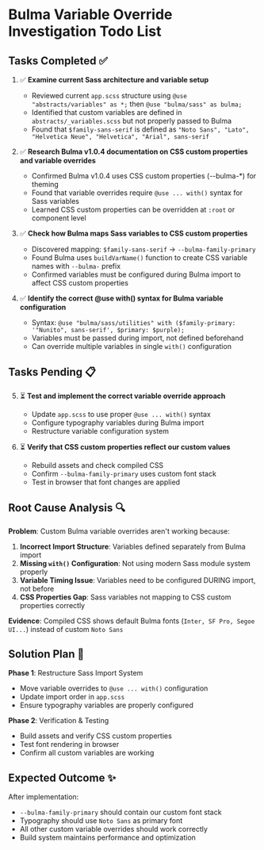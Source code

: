 # Bulma Variable Override Investigation Todo List

## Tasks Completed ✅

1. ✅ **Examine current Sass architecture and variable setup**
   - Reviewed current `app.scss` structure using `@use "abstracts/variables" as *;` then `@use "bulma/sass" as bulma;`
   - Identified that custom variables are defined in `abstracts/_variables.scss` but not properly passed to Bulma
   - Found that `$family-sans-serif` is defined as `"Noto Sans", "Lato", "Helvetica Neue", "Helvetica", "Arial", sans-serif`

2. ✅ **Research Bulma v1.0.4 documentation on CSS custom properties and variable overrides**
   - Confirmed Bulma v1.0.4 uses CSS custom properties (--bulma-*) for theming
   - Found that variable overrides require `@use ... with()` syntax for Sass variables
   - Learned CSS custom properties can be overridden at `:root` or component level

3. ✅ **Check how Bulma maps Sass variables to CSS custom properties**
   - Discovered mapping: `$family-sans-serif` → `--bulma-family-primary`
   - Found Bulma uses `buildVarName()` function to create CSS variable names with `--bulma-` prefix
   - Confirmed variables must be configured during Bulma import to affect CSS custom properties

4. ✅ **Identify the correct @use with() syntax for Bulma variable configuration**
   - Syntax: `@use "bulma/sass/utilities" with ($family-primary: '"Nunito", sans-serif', $primary: $purple);`
   - Variables must be passed during import, not defined beforehand
   - Can override multiple variables in single `with()` configuration

## Tasks Pending 📋

5. ⏳ **Test and implement the correct variable override approach**
   - Update `app.scss` to use proper `@use ... with()` syntax
   - Configure typography variables during Bulma import
   - Restructure variable configuration system

6. ⏳ **Verify that CSS custom properties reflect our custom values**
   - Rebuild assets and check compiled CSS
   - Confirm `--bulma-family-primary` uses custom font stack
   - Test in browser that font changes are applied

## Root Cause Analysis 🔍

**Problem**: Custom Bulma variable overrides aren't working because:

1. **Incorrect Import Structure**: Variables defined separately from Bulma import
2. **Missing `with()` Configuration**: Not using modern Sass module system properly
3. **Variable Timing Issue**: Variables need to be configured DURING import, not before
4. **CSS Properties Gap**: Sass variables not mapping to CSS custom properties correctly

**Evidence**: Compiled CSS shows default Bulma fonts (`Inter, SF Pro, Segoe UI...`) instead of custom `Noto Sans`

## Solution Plan 🎯

**Phase 1**: Restructure Sass Import System
- Move variable overrides to `@use ... with()` configuration
- Update import order in `app.scss`
- Ensure typography variables are properly configured

**Phase 2**: Verification & Testing
- Build assets and verify CSS custom properties
- Test font rendering in browser
- Confirm all custom variables are working

## Expected Outcome ✨

After implementation:
- `--bulma-family-primary` should contain our custom font stack
- Typography should use `Noto Sans` as primary font
- All other custom variable overrides should work correctly
- Build system maintains performance and optimization